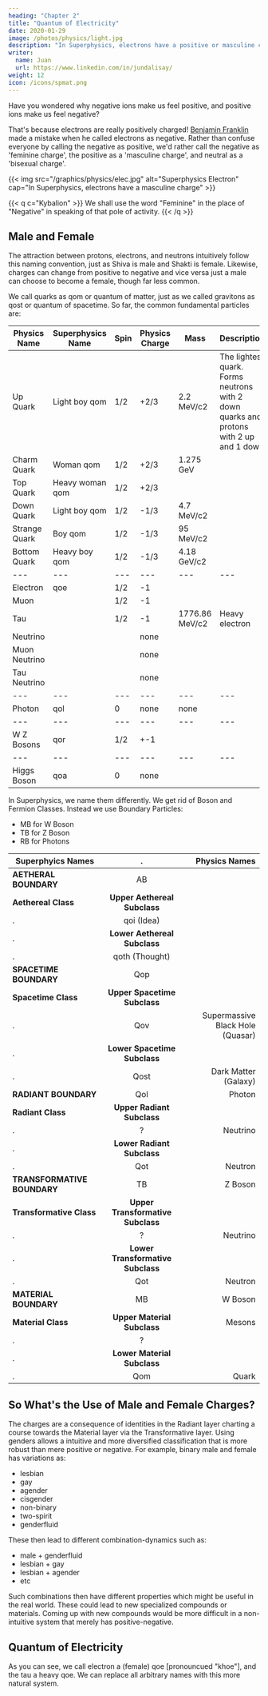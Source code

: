 ```yaml
---
heading: "Chapter 2"
title: "Quantum of Electricity"
date: 2020-01-29
image: /photos/physics/light.jpg
description: "In Superphysics, electrons have a positive or masculine charge while protons have a negative or feminine charge. This is in line with the male Yang and the female Yin"
writer:
  name: Juan
  url: https://www.linkedin.com/in/jundalisay/
weight: 12
icon: /icons/spmat.png
---
```




Have you wondered why negative ions make us feel positive, and positive ions make us feel negative? 

That's because electrons are really positively charged! [Benjamin Franklin](https://whyy.org/articles/does-our-confusing-electrical-nomenclature-start-with-ben-franklins-theory) made a mistake when he called electrons as negative. Rather than confuse everyone by calling the negative as positive, we'd rather call the negative as 'feminine charge', the positive as a 'masculine charge', and neutral as a 'bisexual charge'. 


{{< img src="/graphics/physics/elec.jpg" alt="Superphysics Electron" cap="In Superphysics, electrons have a masculine charge" >}}


{{< q c="Kybalion" >}}
We shall use the word "Feminine" in the place of "Negative" in speaking of that pole of activity.
{{< /q >}}


## Male and Female

The attraction between protons, electrons, and neutrons intuitively follow this naming convention, just as Shiva is male and Shakti is female. Likewise, charges can change from positive to negative and vice versa just a male can choose to become a female, though far less common.

We call quarks as qom or quantum of matter, just as we called gravitons as qost or quantum of spacetime. So far, the common fundamental particles are:

| Physics Name | Superphysics Name | Spin | Physics Charge | Mass | Description |
| --- | --- | --- | --- | --- | --- |
| Up Quark | Light boy qom | 1/2 | +2/3 | 2.2 MeV/c2 | The lightest quark. <br>Forms neutrons with 2 down quarks and<br> protons with 2 up and 1 down |
| Charm Quark | Woman qom | 1/2 | +2/3 | 1.275 GeV |  |
| Top Quark | Heavy woman qom | 1/2 | +2/3 |  |  |
| Down Quark | Light boy qom | 1/2 | -1/3 | 4.7 MeV/c2 |  |
| Strange Quark | Boy qom | 1/2 | -1/3 | 95 MeV/c2 |  |
| Bottom Quark | Heavy boy qom | 1/2 | -1/3 | 4.18 GeV/c2 |  |
| --- | --- | --- | --- | --- | --- |
| Electron | qoe | 1/2 | -1 |  |  |
| Muon | | 1/2 | -1 |  | |
| Tau | | 1/2 | -1 | 1776.86 MeV/c2 | Heavy electron |
| Neutrino | |  | none |  |  |
| Muon Neutrino | |  | none |  |  |
| Tau Neutrino | |  | none |  |  |
| --- | --- | --- | --- | --- | --- |
| Photon | qol | 0 | none | none |  |
| --- | --- | --- | --- | --- | --- |
| W Z Bosons | qor | 1/2 | +-1 | |  |
| --- | --- | --- | --- | --- | --- |
| Higgs Boson | qoa | 0 | none |  |  |


<!-- Particle | Superphysics Name |  Description
--- | --- | ---
Ion | ? | Charged atoms


No nneed for fermions 

Lepton Class | Pre-Radiants |   
Electron | Qoe | Male Charge
Muon | Heavy Electron |  
Tau | 


Boundaries | Boson Class
Photons | Qol | 
W Boson | 
Z Boson | 
 -->



<!-- Fermion Class | Radiant Class |  -->

<!--  
- Transformative Class 
	- Higher Transformative Subclass
		- ? Neutrino
	- Lower Transformative Subclass	
  	- Qot (Neutron)  
- Material Class
	- Higher Material Subclass (Mesons)
	  - HM1 (Pions)
	  - HM2 (Kaons)  
	- Lower Material Subclass (Baryon)
	  - Qom (Quarks)
	  -  -->

In Superphysics, we name them differently. We get rid of Boson and Fermion Classes. Instead we use Boundary Particles:
- MB for W Boson
- TB for Z Boson
- RB for Photons


Superphyics Names | . | Physics Names
--- | :---: | ---:
**AETHERAL BOUNDARY** | AB |  
**Aethereal Class** | **Upper Aethereal Subclass**
. | qoi (Idea) | 
. | **Lower Aethereal Subclass**
. | qoth (Thought) | 
**SPACETIME BOUNDARY** | Qop |  
**Spacetime Class** | **Upper Spacetime Subclass**
. | Qov | Supermassive Black Hole (Quasar)
. | **Lower Spacetime Subclass**
. | Qost | Dark Matter (Galaxy)
**RADIANT BOUNDARY** | Qol | Photon 
**Radiant Class** | **Upper Radiant Subclass**
. | ? | Neutrino
. | **Lower Radiant Subclass**
. | Qot | Neutron
**TRANSFORMATIVE BOUNDARY** | TB | Z Boson 
**Transformative Class** | **Upper Transformative Subclass**
. | ? | Neutrino
. | **Lower Transformative Subclass**	
. | Qot | Neutron
**MATERIAL BOUNDARY** | MB | W Boson 
**Material Class** | **Upper Material Subclass** | Mesons
. | ? | 
. | **Lower Material Subclass**
. | Qom | Quark


<!-- . | Higher Material Subclass |  | Meson Class 
. | . | | Pions 
. | . | | Kaons  
. | Lower Materials | | Baryon Class 
. | . |  |   -->


## So What's the Use of Male and Female Charges? 

The charges are a consequence of identities in the Radiant layer charting a course towards the Material layer via the Transformative layer. Using genders allows a intuitive and more diversified classification that is more robust than mere positive or negative. For example, binary male and female has variations as:

- lesbian
- gay
- agender
- cisgender
- non-binary
- two-spirit
- genderfluid    

These then lead to different combination-dynamics such as:

- male + genderfluid
- lesbian + gay
- lesbian + agender
- etc

Such combinations then have different properties which might be useful in the real world. These could lead to new specialized compounds or materials. Coming up with new compounds would be more difficult in a non-intuitive system that merely has positive-negative. 


## Quantum of Electricity 

As you can see, we call electron a (female) qoe [pronouncued "khoe"], and the tau a heavy qoe. We can replace all arbitrary names with this more natural system.

